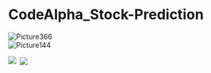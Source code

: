 # CodeAlpha_Stock-Prediction

![Picture366](https://github.com/user-attachments/assets/5ea8a60b-acfc-4784-810e-5e5366be0805)      
![Picture144](https://github.com/user-attachments/assets/d10612cd-e73f-4fc9-b13a-ff67f99b8840)




<p><img align="left" src="![Picture366](https://github.com/user-attachments/assets/5ea8a60b-acfc-4784-810e-5e5366be0805)" /></p>

<p>&nbsp;<img align="center" src="![Picture144](https://github.com/user-attachments/assets/d10612cd-e73f-4fc9-b13a-ff67f99b8840)" /></p>


